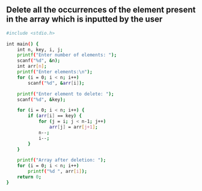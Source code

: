 ## Delete all the occurrences of the element present in the array which is inputted by the user

```bash
#include <stdio.h>

int main() {
    int n, key, i, j;
    printf("Enter number of elements: ");
    scanf("%d", &n);
    int arr[n];
    printf("Enter elements:\n");
    for (i = 0; i < n; i++)
        scanf("%d", &arr[i]);

    printf("Enter element to delete: ");
    scanf("%d", &key);

    for (i = 0; i < n; i++) {
        if (arr[i] == key) {
            for (j = i; j < n-1; j++)
                arr[j] = arr[j+1];
            n--;
            i--;
        }
    }

    printf("Array after deletion: ");
    for (i = 0; i < n; i++)
        printf("%d ", arr[i]);
    return 0;
}

```
